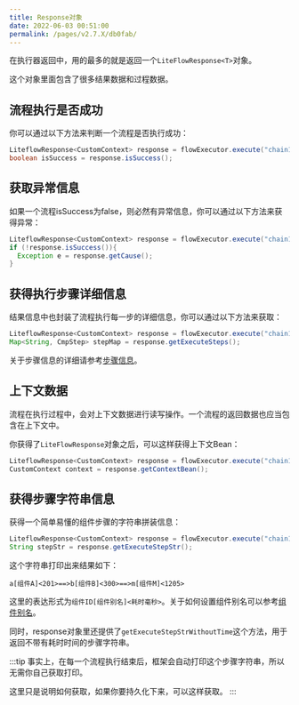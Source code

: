 ```yaml
---
title: Response对象
date: 2022-06-03 00:51:00
permalink: /pages/v2.7.X/db0fab/
---
```




在执行器返回中，用的最多的就是返回一个`LiteFlowResponse<T>`对象。



这个对象里面包含了很多结果数据和过程数据。



## 流程执行是否成功

你可以通过以下方法来判断一个流程是否执行成功：

```java
LiteflowResponse<CustomContext> response = flowExecutor.execute("chain1", "初始参数", CustomContext.class);
boolean isSuccess = response.isSuccess();
```



## 获取异常信息

如果一个流程isSuccess为false，则必然有异常信息，你可以通过以下方法来获得异常：

```java
LiteflowResponse<CustomContext> response = flowExecutor.execute("chain1", "初始参数", CustomContext.class);
if (!response.isSuccess()){
  Exception e = response.getCause();
}
```



## 获得执行步骤详细信息

结果信息中也封装了流程执行每一步的详细信息，你可以通过以下方法来获取：

```java
LiteflowResponse<CustomContext> response = flowExecutor.execute("chain1", "初始参数", CustomContext.class);
Map<String, CmpStep> stepMap = response.getExecuteSteps();
```

关于步骤信息的详细请参考[步骤信息](/pages/v2.7.X/a5728b/)。



## 上下文数据

流程在执行过程中，会对上下文数据进行读写操作。一个流程的返回数据也应当包含在上下文中。

你获得了`LiteFlowResponse`对象之后，可以这样获得上下文Bean：

```java
LiteflowResponse<CustomContext> response = flowExecutor.execute("chain1", "初始参数", CustomContext.class);
CustomContext context = response.getContextBean();
```



## 获得步骤字符串信息

获得一个简单易懂的组件步骤的字符串拼装信息：

```java
LiteflowResponse<CustomContext> response = flowExecutor.execute("chain1", "初始参数", CustomContext.class);
String stepStr = response.getExecuteStepStr();
```

这个字符串打印出来结果如下：

```
a[组件A]<201>==>b[组件B]<300>==>m[组件M]<1205>
```

这里的表达形式为`组件ID[组件别名]<耗时毫秒>`。关于如何设置组件别名可以参考[组件别名](/pages/v2.7.X/4c74f0/)。

同时，response对象里还提供了`getExecuteStepStrWithoutTime`这个方法，用于返回不带有耗时时间的步骤字符串。

:::tip
事实上，在每一个流程执行结束后，框架会自动打印这个步骤字符串，所以无需你自己获取打印。

这里只是说明如何获取，如果你要持久化下来，可以这样获取。
:::